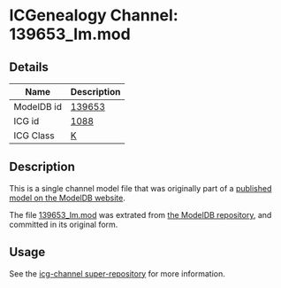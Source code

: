 # ICGenealogy Channel: 139653\_Im.mod

## Details

Name | Description
---- | -----------
ModelDB id | [139653](http://senselab.med.yale.edu/ModelDB/ShowModel.cshtml?model=139653)
ICG id | [1088](http://icg.neurotheory.ox.ac.uk/channels/1/1088)
ICG Class | [K](http://icg.neurotheory.ox.ac.uk/channels/1)

## Description

This is a single channel model file that was originally part of a [published model on the ModelDB website](http://senselab.med.yale.edu/mModelDB/ShowModel.cshtml?model=139653).

The file [139653\_Im.mod](139653_Im.mod) was extrated from [the ModelDB repository](http://senselab.med.yale.edu/ModelDB/ShowModel.cshtml?model=139653), and committed in its original form.

## Usage

See the [icg-channel super-repository](https://github.com/icgenealogy/icg-channels) for more information.